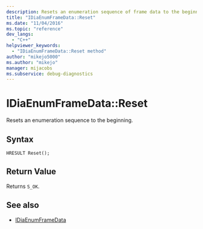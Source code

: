 ```yaml
---
description: Resets an enumeration sequence of frame data to the beginning.
title: "IDiaEnumFrameData::Reset"
ms.date: "11/04/2016"
ms.topic: "reference"
dev_langs:
  - "C++"
helpviewer_keywords:
  - "IDiaEnumFrameData::Reset method"
author: "mikejo5000"
ms.author: "mikejo"
manager: mijacobs
ms.subservice: debug-diagnostics
---
```


# IDiaEnumFrameData::Reset

Resets an enumeration sequence to the beginning.

## Syntax

`HRESULT Reset();`

## Return Value

Returns `S_OK`.

## See also

- [IDiaEnumFrameData](../../debugger/debug-interface-access/idiaenumframedata.md)

